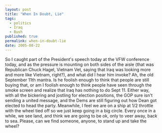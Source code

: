 ```yaml
---
layout: post
title: "When In Doubt, Lie"
tags:
  - politics
  - Iraq
  - Bush
published: true
permalink: when-in-doubt-lie
date: 2005-08-22
---
```


So I caught part of the President's speech today at the VFW conference today, and as the pressure is mounting on both sides of the aisle (that was Republican Chuck Hagel, Vietnam Vet, saying that Iraq was looking more and more like Vietnam, right?), and what did I hear him invoke?  Ah, the old September 11th mantra.  Is he foolish enough to think that people are still buying that, or am I foolish enough to think people have seen through the smoke screen and realize that Iraq has nothing to do Sept 11.  Either way, with all the bickering and jostling for election positions, the GOP sure isn't sending a united message, and the Dems are still figuring out how Dean got elected to head the party.  Meanwhile, I feel we are on a ship at 1/2 throttle with the wheel tied off so we just keep going in a big circle.  Every once in a while, we see land, and think we are going to be ok, only to veer away, back to sea.  Please, can we find someone, anyone, to stand up and take the wheel?

